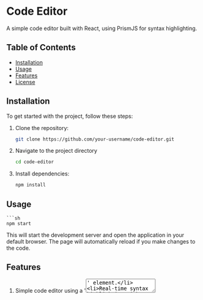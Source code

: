 # Code Editor

A simple code editor built with React, using PrismJS for syntax highlighting.

## Table of Contents

- [Installation](#installation)
- [Usage](#usage)
- [Features](#features)
- [License](#license)

## Installation

To get started with the project, follow these steps:

1. Clone the repository:
   ```sh
   git clone https://github.com/your-username/code-editor.git

2. Navigate to the project directory
    ```sh
    cd code-editor

3. Install dependencies:
    ```sh
    npm install

## Usage

    ```sh
    npm start


This will start the development server and open the application in your default browser. The page will automatically reload if you make changes to the code.


## Features

1. Simple code editor using a '<textarea>' element.
2. Real-time syntax highlighting with PrismJS.
3. Flexible and easy to customize.

## License

This project is licensed under the MIT License. See the LICENSE file for more information.
